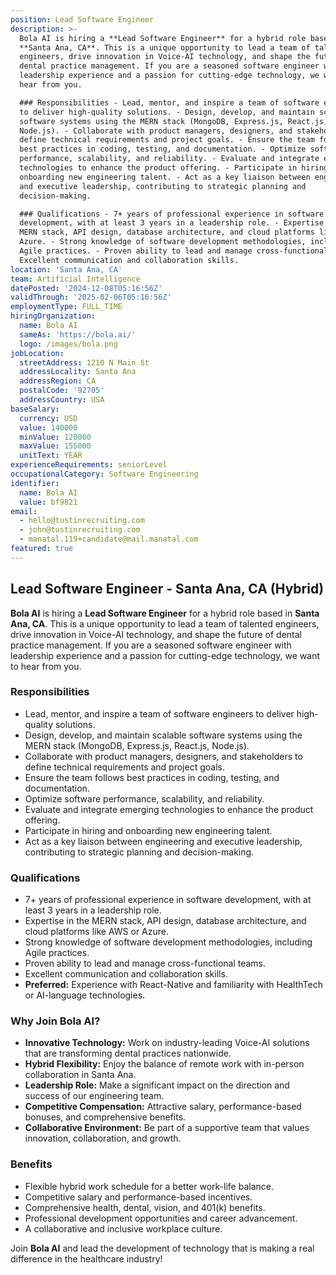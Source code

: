 ```yaml
---
position: Lead Software Engineer
description: >-
  Bola AI is hiring a **Lead Software Engineer** for a hybrid role based in
  **Santa Ana, CA**. This is a unique opportunity to lead a team of talented
  engineers, drive innovation in Voice-AI technology, and shape the future of
  dental practice management. If you are a seasoned software engineer with
  leadership experience and a passion for cutting-edge technology, we want to
  hear from you.

  ### Responsibilities - Lead, mentor, and inspire a team of software engineers
  to deliver high-quality solutions. - Design, develop, and maintain scalable
  software systems using the MERN stack (MongoDB, Express.js, React.js,
  Node.js). - Collaborate with product managers, designers, and stakeholders to
  define technical requirements and project goals. - Ensure the team follows
  best practices in coding, testing, and documentation. - Optimize software
  performance, scalability, and reliability. - Evaluate and integrate emerging
  technologies to enhance the product offering. - Participate in hiring and
  onboarding new engineering talent. - Act as a key liaison between engineering
  and executive leadership, contributing to strategic planning and
  decision-making.

  ### Qualifications - 7+ years of professional experience in software
  development, with at least 3 years in a leadership role. - Expertise in the
  MERN stack, API design, database architecture, and cloud platforms like AWS or
  Azure. - Strong knowledge of software development methodologies, including
  Agile practices. - Proven ability to lead and manage cross-functional teams. -
  Excellent communication and collaboration skills.
location: 'Santa Ana, CA'
team: Artificial Intelligence
datePosted: '2024-12-08T05:16:56Z'
validThrough: '2025-02-06T05:16:56Z'
employmentType: FULL_TIME
hiringOrganization:
  name: Bola AI
  sameAs: 'https://bola.ai/'
  logo: /images/bola.png
jobLocation:
  streetAddress: 1210 N Main St
  addressLocality: Santa Ana
  addressRegion: CA
  postalCode: '92705'
  addressCountry: USA
baseSalary:
  currency: USD
  value: 140000
  minValue: 120000
  maxValue: 155000
  unitText: YEAR
experienceRequirements: seniorLevel
occupationalCategory: Software Engineering
identifier:
  name: Bola AI
  value: bf9821
email:
  - hello@tustinrecruiting.com
  - john@tustinrecruiting.com
  - manatal.119+candidate@mail.manatal.com
featured: true
---
```


## Lead Software Engineer - Santa Ana, CA (Hybrid)

**Bola AI** is hiring a **Lead Software Engineer** for a hybrid role based in **Santa Ana, CA**. This is a unique opportunity to lead a team of talented engineers, drive innovation in Voice-AI technology, and shape the future of dental practice management. If you are a seasoned software engineer with leadership experience and a passion for cutting-edge technology, we want to hear from you.

### Responsibilities
- Lead, mentor, and inspire a team of software engineers to deliver high-quality solutions.
- Design, develop, and maintain scalable software systems using the MERN stack (MongoDB, Express.js, React.js, Node.js).
- Collaborate with product managers, designers, and stakeholders to define technical requirements and project goals.
- Ensure the team follows best practices in coding, testing, and documentation.
- Optimize software performance, scalability, and reliability.
- Evaluate and integrate emerging technologies to enhance the product offering.
- Participate in hiring and onboarding new engineering talent.
- Act as a key liaison between engineering and executive leadership, contributing to strategic planning and decision-making.

### Qualifications
- 7+ years of professional experience in software development, with at least 3 years in a leadership role.
- Expertise in the MERN stack, API design, database architecture, and cloud platforms like AWS or Azure.
- Strong knowledge of software development methodologies, including Agile practices.
- Proven ability to lead and manage cross-functional teams.
- Excellent communication and collaboration skills.
- **Preferred:** Experience with React-Native and familiarity with HealthTech or AI-language technologies.

### Why Join Bola AI?
- **Innovative Technology:** Work on industry-leading Voice-AI solutions that are transforming dental practices nationwide.
- **Hybrid Flexibility:** Enjoy the balance of remote work with in-person collaboration in Santa Ana.
- **Leadership Role:** Make a significant impact on the direction and success of our engineering team.
- **Competitive Compensation:** Attractive salary, performance-based bonuses, and comprehensive benefits.
- **Collaborative Environment:** Be part of a supportive team that values innovation, collaboration, and growth.

### Benefits
- Flexible hybrid work schedule for a better work-life balance.
- Competitive salary and performance-based incentives.
- Comprehensive health, dental, vision, and 401(k) benefits.
- Professional development opportunities and career advancement.
- A collaborative and inclusive workplace culture.

Join **Bola AI** and lead the development of technology that is making a real difference in the healthcare industry!
